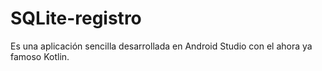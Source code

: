 # SQLite-registro
Es una aplicación sencilla desarrollada en Android Studio con el ahora ya famoso Kotlin.
